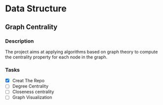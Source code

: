 # Data Structure
## Graph Centrality

### Description
The project aims at applying algorithms based on graph theory to compute the centrality property for each node in the graph.

### Tasks
- [x] Creat The Repo
- [ ] Degree Centrality
- [ ] Closeness centrality
- [ ] Graph Visualization
